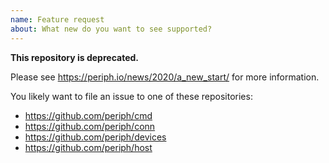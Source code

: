 ```yaml
---
name: Feature request
about: What new do you want to see supported?
---
```


**This repository is deprecated.**

Please see https://periph.io/news/2020/a_new_start/ for more information.

You likely want to file an issue to one of these repositories:

- https://github.com/periph/cmd
- https://github.com/periph/conn
- https://github.com/periph/devices
- https://github.com/periph/host
